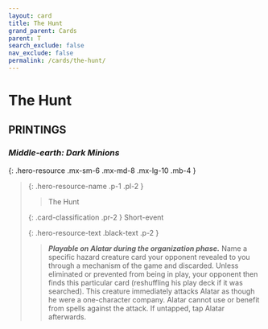 ```yaml
---
layout: card
title: The Hunt
grand_parent: Cards
parent: T
search_exclude: false
nav_exclude: false
permalink: /cards/the-hunt/
---
```


# The Hunt


## PRINTINGS


### _Middle-earth: Dark Minions_

{: .hero-resource .mx-sm-6 .mx-md-8 .mx-lg-10 .mb-4 }
> {: .hero-resource-name .p-1 .pl-2 }
> > <div class="card-mp"></div>
> > <div class="card-name">The Hunt</div>
>
> {: .card-classification .pr-2 }
> Short-event
>
> {: .hero-resource-text .black-text .p-2 }
> > ***Playable on Alatar during the organization phase.*** Name a specific hazard creature card your opponent revealed to you through a mechanism of the game and discarded. Unless eliminated or prevented from being in play, your opponent then finds this particular card (reshuffling his play deck if it was searched). This creature immediately attacks Alatar as though he were a one-character company. Alatar cannot use or benefit from spells against the attack. If untapped, tap Alatar afterwards. 
> 
